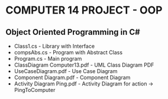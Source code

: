 # COMPUTER 14 PROJECT - OOP

## Object Oriented Programming in C#

* Class1.cs - Library with Interface
* compsAbs.cs - Program with Abstract Class
* Program.cs - Main program
* ClassDiagram Computer13.pdf - UML Class Diagram PDF
* UseCaseDiagram.pdf - Use Case Diagram 
* Component Diagram.pdf - Component Diagram
* Activity Diagram Ping.pdf - Activity Diagram for action -> PingToComputer
